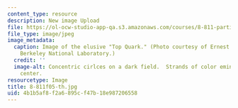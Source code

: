 ```yaml
---
content_type: resource
description: New image Upload
file: https://ol-ocw-studio-app-qa.s3.amazonaws.com/courses/8-811-particle-physics-ii-fall-2005/4b1b5af8f2a6895cf47b18e987206558_8-811f05-th.jpg
file_type: image/jpeg
image_metadata:
  caption: Image of the elusive "Top Quark." (Photo courtesy of Ernest Orlando Lawrence,
    Berkeley National Laboratory.)
  credit: ''
  image-alt: Concentric cirlces on a dark field.  Strands of color eminate from the
    center.
resourcetype: Image
title: 8-811f05-th.jpg
uid: 4b1b5af8-f2a6-895c-f47b-18e987206558
---
```


